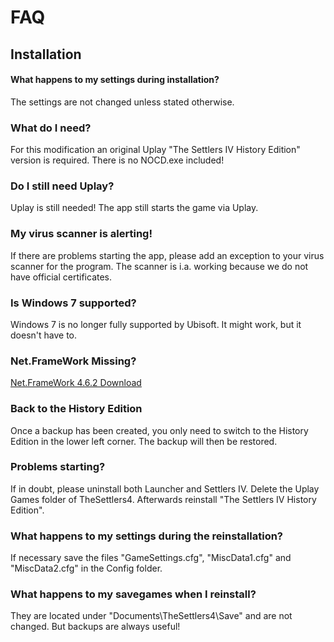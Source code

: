 # FAQ
## Installation

#### What happens to my settings during installation? 
The settings are not changed unless stated otherwise.

### What do I need?
For this modification an original Uplay "The Settlers IV History Edition" version is required. There is no NOCD.exe included!  

### Do I still need Uplay?
Uplay is still needed! The app still starts the game via Uplay. 

### My virus scanner is alerting!
If there are problems starting the app, please add an exception to your virus scanner for the program. The scanner is i.a. working because we do not have official certificates.

### Is Windows 7 supported?
Windows 7 is no longer fully supported by Ubisoft. It might work, but it doesn't have to.

### Net.FrameWork Missing?
[Net.FrameWork 4.6.2 Download](https://www.microsoft.com/de-de/download/details.aspx?id=53344)

### Back to the History Edition
Once a backup has been created, you only need to switch to the History Edition in the lower left corner. The backup will then be restored.

### Problems starting?
If in doubt, please uninstall both Launcher and Settlers IV. Delete the Uplay Games folder of TheSettlers4.
Afterwards reinstall "The Settlers IV History Edition". 

### What happens to my settings during the reinstallation? 
If necessary save the files "GameSettings.cfg", "MiscData1.cfg" and "MiscData2.cfg" in the Config folder.

### What happens to my savegames when I reinstall? 
They are located under "Documents\TheSettlers4\Save" and are not changed. But backups are always useful!
